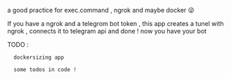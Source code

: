 a good practice for exec.command , ngrok and maybe docker :stuck_out_tongue_winking_eye:

If you have a ngrok and a telegrom bot token , 
this app creates a tunel with ngrok , connects it to telegram api and done ! 
now you have your bot 


TODO : 

      dockersizing app
      
      some todos in code ! 
      



